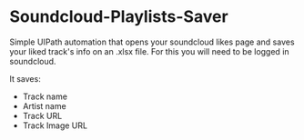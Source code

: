 # Soundcloud-Playlists-Saver

Simple UIPath automation that opens your soundcloud likes page and saves your liked track's info on an .xlsx file. For this you will need to be logged in soundcloud. 

It saves:

 - Track name
 - Artist name
 - Track URL
 - Track Image URL
